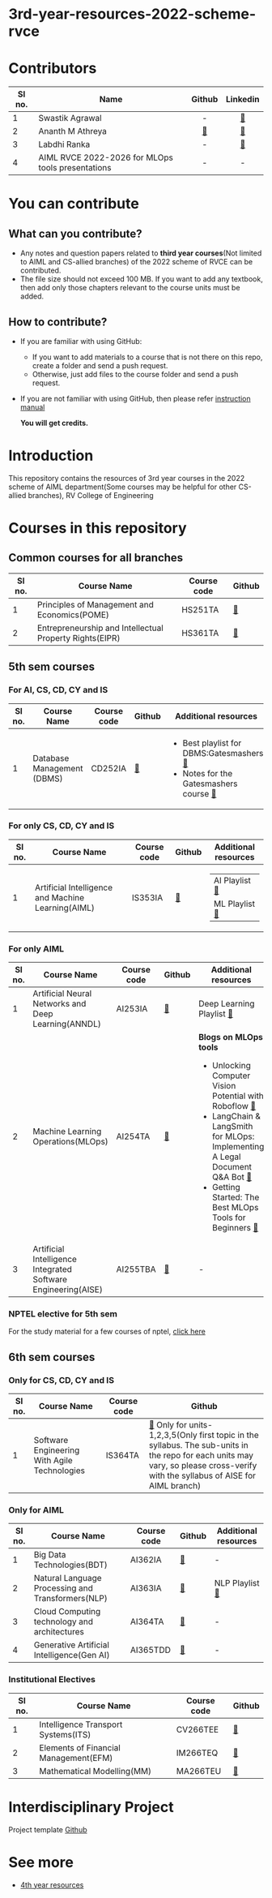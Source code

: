 # 3rd-year-resources-2022-scheme-rvce
# Contributors
|**Sl no.**|**Name**|**Github**|**Linkedin**|
|-|-|:-:|:-:|
|1|Swastik Agrawal|-|[🔗](https://www.linkedin.com/in/swastik-agarwal-797132291/)|
|2|Ananth M Athreya|[🔗](https://github.com/AnanthMAthreya)|[🔗](https://www.linkedin.com/in/ananth-m-athreya-963262287/)|
|3|Labdhi Ranka|-|[🔗](https://www.linkedin.com/in/labdhi-ranka/)|
|4|AIML RVCE 2022-2026 for MLOps tools presentations|-|-|
# You can contribute
## What can you contribute?
- Any notes and question papers related to __third year courses__(Not limited to AIML and CS-allied branches) of the 2022 scheme of RVCE can be contributed.
- The file size should not exceed 100 MB. If you want to add any textbook, then add only those chapters relevant to the course units must be added.
## How to contribute?
- If you are familiar with using GitHub:
  + If you want to add materials to a course that is not there on this repo, create a folder and send a push request.
  + Otherwise, just add files to the course folder and send a push request.
- If you are not familiar with using GitHub, then please refer [instruction manual](https://github.com/AnanthMAthreya/HowToContribute)

  __You will get credits.__
# Introduction 
This repository contains the resources of 3rd year courses in the 2022 scheme of AIML department(Some courses may be helpful for other CS-allied branches), RV College of Engineering
# Courses in this repository
## Common courses for all branches
|**Sl no.**|**Course Name**|**Course code**|**Github**|
|-|-|-|-|
|1|Principles of Management and Economics(POME)|HS251TA|[🔗](https://github.com/AnanthMAthreya/3rd-year-resources-2022-scheme-rvce/tree/main/5th%20sem/HS251TA-Principles%20of%20Management%20and%20Economics(POME))|
|2|Entrepreneurship and Intellectual Property Rights(EIPR)|HS361TA|[🔗](https://github.com/AnanthMAthreya/3rd-year-resources-2022-scheme-rvce/tree/main/6th%20sem/HS361TA-Entrepreneurship%20%26%20Intellectual%20Property%20Rights(EIPR))|
## 5th sem courses
### For AI, CS, CD, CY and IS
|**Sl no.**|**Course Name**|**Course code**|**Github**|**Additional resources**|
|-|-|-|-|-|
|1|Database Management (DBMS)|CD252IA|[🔗](https://github.com/AnanthMAthreya/3rd-year-resources-2022-scheme-rvce/tree/main/5th%20sem/CD252IA-Database%20Management%20Systems(DBMS))|<ul><li>Best playlist for DBMS:Gatesmashers [🔗](https://youtube.com/playlist?list=PLxCzCOWd7aiFAN6I8CuViBuCdJgiOkT2Y&si=GM6S3NqyJG1PFpXA)</li><li>Notes for the Gatesmashers course [🔗](https://github.com/AnanthMAthreya/3rd-year-resources-2022-scheme-rvce/tree/main/5th%20sem/CD252IA-Database%20Management%20Systems(DBMS)/Gatesmashers)</li></ul>|
### For only CS, CD, CY and  IS
|**Sl no.**|**Course Name**|**Course code**|**Github**|**Additional resources**|
|-|-|-|-|-|
|1|Artificial Intelligence and Machine Learning(AIML)|IS353IA|[🔗](https://github.com/AnanthMAthreya/2nd-year-resources-2022-scheme-rvce/tree/main/4th%20sem/AI244AI-Artificial%20Intelligence%20and%20Machine%20Learning)|<table><tr><td>AI Playlist [🔗](https://youtube.com/playlist?list=PL4gu8xQu0_5JrWjrWNMmXNx4zFwRrpqCR&si=NBG4MTgfWcYzbWnX)</td></tr><tr><td>ML Playlist [🔗](https://youtube.com/playlist?list=PL4gu8xQu0_5JBO1FKRO5p20wc8DprlOgn&si=RWONPm3nUZ16kGZ-)</td></tr></table>|
### For only AIML
|**Sl no.**|**Course Name**|**Course code**|**Github**|**Additional resources**|
|-|-|-|-|-|
|1|Artificial Neural Networks and Deep Learning(ANNDL)|AI253IA|[🔗](https://github.com/AnanthMAthreya/3rd-year-resources-2022-scheme-rvce/tree/main/5th%20sem/AI253IA-Artificial%20Neural%20Networks%20and%20deep%20learning(ANNDL))|Deep Learning Playlist [🔗](https://www.youtube.com/playlist?list=PLhwvOw9qAuDc-jRuVrTJWVHS2gE2uWGK2)|
|2|Machine Learning Operations(MLOps)|AI254TA|[🔗](https://github.com/AnanthMAthreya/3rd-year-resources-2022-scheme-rvce/tree/main/5th%20sem/AI254TA-Machine%20Learning%20Operations(MLOps))|__Blogs on MLOps tools__<br><ul><li>Unlocking Computer Vision Potential with Roboflow [🔗](https://aimlrvce.hashnode.dev/unlocking-computer-vision-potential-with-roboflow)</li><li>LangChain & LangSmith for MLOps: Implementing A Legal Document Q&A Bot [🔗](https://kritikannan.medium.com/langchain-langsmith-for-mlops-implementing-a-legal-document-q-a-bot-01adcc8028fc)</li><li>Getting Started: The Best MLOps Tools for Beginners [🔗](https://aimlrvce.hashnode.dev/getting-started-the-best-mlops-tools-for-beginners)</li></ul>|
|3|Artificial Intelligence Integrated Software Engineering(AISE)|AI255TBA|[🔗](https://github.com/AnanthMAthreya/3rd-year-resources-2022-scheme-rvce/tree/main/5th%20sem/AI255TBA-Artificial%20Intelligence%20Integrated%20Software%20Engineering(AISE))|-|

### NPTEL elective for 5th sem
For the study material for a few courses of nptel, [click here](https://github.com/AnanthMAthreya/NPTEL_Study_Materials.git)
## 6th sem courses
### Only for CS, CD, CY and IS
|**Sl no.**|**Course Name**|**Course code**|**Github**|
|-|-|-|-|
|1|Software Engineering With Agile Technologies|IS364TA|[🔗](https://github.com/AnanthMAthreya/3rd-year-resources-2022-scheme-rvce/tree/main/5th%20sem/AI255TBA-Artificial%20Intelligence%20Integrated%20Software%20Engineering(AISE)) Only for units-1,2,3,5(Only first topic in the syllabus. The sub-units in the repo for each units may vary, so please cross-verify with the syllabus of AISE for AIML branch)|
### Only for AIML
|**Sl no.**|**Course Name**|**Course code**|**Github**|**Additional resources**|
|-|-|-|-|-|
|1|Big Data Technologies(BDT)|AI362IA|[🔗](https://github.com/AnanthMAthreya/3rd-year-resources-2022-scheme-rvce/tree/main/6th%20sem/AI362IA-Big%20Data%20Technologies(BDT))|-|
|2|Natural Language Processing and Transformers(NLP)|AI363IA|[🔗](https://github.com/AnanthMAthreya/3rd-year-resources-2022-scheme-rvce/tree/main/6th%20sem/AI363IA-Natural%20Language%20processing%20and%20transformers(NLP))|NLP Playlist [🔗](https://youtube.com/playlist?list=PLhwvOw9qAuDd-OcgkCRu8e_HlLssWgvtJ&si=fb0R4oLTTEAou29Z)|
|3|Cloud Computing technology and architectures|AI364TA|[🔗](https://github.com/AnanthMAthreya/3rd-year-resources-2022-scheme-rvce/tree/main/6th%20sem/AI364TA-Cloud%20Computing%20Technology%20%26%20Architectures)|-|
|4|Generative Artificial Intelligence(Gen AI)|AI365TDD|[🔗](https://github.com/AnanthMAthreya/3rd-year-resources-2022-scheme-rvce/tree/main/6th%20sem/AI365TDD-Generative%20Artificial%20Intelligence(GenAI))|-|
### Institutional Electives
|**Sl no.**|**Course Name**|**Course code**|**Github**|
|-|-|-|-|
|1|Intelligence Transport Systems(ITS)|CV266TEE|[🔗](https://github.com/AnanthMAthreya/3rd-year-resources-2022-scheme-rvce/tree/main/6th%20sem/Institutional%20Electives/CV266TEE-Intelligence%20Transport%20Systems)|
|2|Elements of Financial Management(EFM)|IM266TEQ|[🔗](https://github.com/AnanthMAthreya/3rd-year-resources-2022-scheme-rvce/tree/main/6th%20sem/Institutional%20Electives/IM266TEQ-Elements%20of%20Financial%20Management)|
|3|Mathematical Modelling(MM)|MA266TEU|[🔗](https://github.com/AnanthMAthreya/3rd-year-resources-2022-scheme-rvce/tree/main/6th%20sem/Institutional%20Electives/MA266TEU-Mathematical%20Modelling)|

# Interdisciplinary Project
Project template [Github](https://github.com/rvce-latex/Project-Report-Template)
# See more
- [4th year resources](https://github.com/AnanthMAthreya/4th_year_resources_2022_scheme_RVCE)
